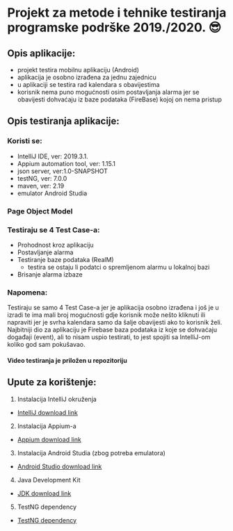 #  Projekt za metode i tehnike testiranja programske podrške 2019./2020. :sunglasses:
## Opis aplikacije:
* projekt testira mobilnu aplikaciju (Android)
* aplikacija je osobno izrađena za jednu zajednicu
* u aplikaciji se testira rad kalendara s obavijestima
* korisnik nema puno mogućnosti osim postavljanja alarma jer se obavijesti dohvaćaju iz baze podataka (FireBase) kojoj on nema pristup

## Opis testiranja aplikacije:
### Koristi se:
* IntelliJ IDE, ver: 2019.3.1.
* Appium automation tool, ver: 1.15.1
* json server, ver:1.0-SNAPSHOT
* testNG, ver: 7.0.0
* maven, ver: 2.19
* emulator Android Studia

### Page Object Model

### Testiraju se 4 Test Case-a:
* Prohodnost kroz aplikaciju
* Postavljanje alarma
* Testiranje baze podataka (RealM) 
  * testira se ostaju li podatci o spremljenom alarmu u lokalnoj bazi
* Brisanje alarma izbaze

###  Napomena:
Testiraju se samo 4 Test Case-a jer je aplikacija osobno izrađena i još je u
izradi te ima mali broj mogućnosti gdje korisnik može nešto kliknuti ili 
napraviti jer je svrha kalendara samo da šalje obavijesti ako to korisnik želi.
Najbitniji dio za aplikaciju je Firebase baza podataka iz koje se dohvaćaju
događaji (event), ali to nisam uspio testirati, to jest spojiti sa IntelliJ-om
koliko god sam pokušavao.

#### Video testiranja je priložen u repozitoriju

## Upute za korištenje:

1. Instalacija IntelliJ okruženja
* [IntelliJ download link](https://www.jetbrains.com/idea/download/#section=windows)
2. Instalacija Appium-a
* [Appium download link](http://appium.io/)
3. Instalacija Android Studia (zbog potreba emulatora)
* [Android Studio download link](https://developer.android.com/studio)
4. Java Development Kit
* [JDK download link](https://www.oracle.com/technetwork/java/javase/downloads/index.html)
5. TestNG dependency
* [TestNG dependency](https://mvnrepository.com/artifact/org.testng/testng/7.0.0)




